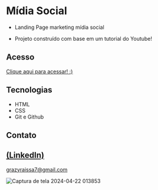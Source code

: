 # Mídia Social
 
 -  Landing Page marketing mídia social

 - Projeto construído com base em um tutorial do Youtube!

## Acesso
 [Clique aqui para acessar! :)](https://midia-social.vercel.app/)

## Tecnologias

- HTML
- CSS
- Git e Github

## Contato
[(LinkedIn)](https://www.linkedin.com/in/grazielly-raissa-pereira-b511342b6?utm_source=share&utm_campaign=share_via&utm_content=profile&utm_medium=android_app)
-----
grazyraissa7@gmail.com

![Captura de tela 2024-04-22 013853](https://github.com/GraziellyRaissa1/Landing-Page-m-dia-social-responsiva/assets/147439694/abe80023-9369-4b97-956c-7fec174e5598)

